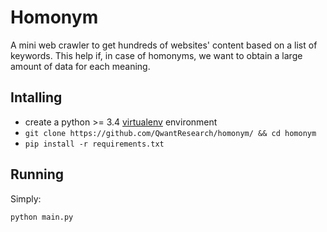 # Homonym
A mini web crawler to get hundreds of websites' content  based on a list of keywords. This help if, in case
of homonyms, we want to obtain a large amount of data for each meaning. 


## Intalling

- create a python >= 3.4 [virtualenv](http://docs.python-guide.org/en/latest/dev/virtualenvs/) environment
- `git clone https://github.com/QwantResearch/homonym/ && cd homonym`
- `pip install -r requirements.txt`

## Running

Simply:

    python main.py

